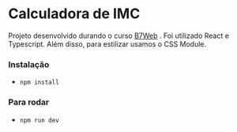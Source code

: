# Calculadora de IMC

Projeto desenvolvido durando o curso [B7Web](https://b7web.com.br) . Foi utilizado React e Typescript. Além disso, para estilizar usamos o CSS Module.



### Instalação
- `npm install`

### Para rodar
- `npm run dev`